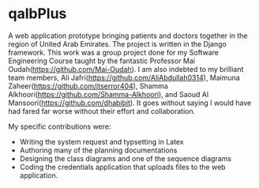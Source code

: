 # qalbPlus
A web application prototype bringing patients and doctors together in the region of United Arab Emirates. The project is written in the Django framework. This work was a group project done for my Software Engineering Course taught by the fantastic Professor Mai Oudah(https://github.com/Mai-Oudah). I am also indebted to my brilliant team members, Ali Jafri(https://github.com/AliAbdullah0314), Maimuna Zaheer(https://github.com/itserror404), Shamma Alkhoori(https://github.com/Shamma-Alkhoori), and Saoud Al Mansoori(https://github.com/dhabibit). It goes without saying I would have had fared far worse without their effort and collaboration.

My specific contributions were: 
- Writing the system request and typsetting in Latex
- Authoring many of the planning documentations
- Designing the class diagrams and one of the sequence diagrams
- Coding the credentials application that uploads files to the web application.


